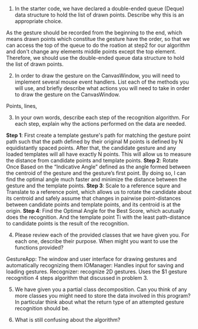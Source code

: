 1. In the starter code, we have declared a double-ended queue (Deque) data structure to hold the list of drawn points. Describe why this is an appropriate choice.

As the gesture should be recorded from the beginning to the end, which means drawn points which constitue the gesture have the order, so that we can access the top of the queue to do the roation at step2 for our algorithm and don't change any elements middle points except the top element. Therefore, we should use the double-ended queue data structure to hold the list of drawn points.

2. In order to draw the gesture on the CanvasWindow, you will need to implement several mouse event handlers. List each of the methods you will use, and briefly describe what actions you will need to take in order to draw the gesture on the CanvasWindow.

Points, lines, 


3. In your own words, describe each step of the recognition algorithm. For each step, explain why the actions performed on the data are needed.

**Step 1**: First create a template gesture's path for matching the gesture point path such that the path defined by their original M points is defined by N equidistantly spaced points. After that, the candidate gesture and any loaded templates will all have exactly N points. This will allow us to measure the distance from candidate points and template points.
**Step 2**: Rotate Once Based on the “Indicative Angle” defined as the angle formed between the centroid of the gesture and the gesture’s first point. By doing so, I can find the optimal angle much faster and minimize the distance between the gesture and the template points.
**Step 3**: Scale to a reference squre and Translate to a reference point, which allows us to rotate the candidate about its centroid and safely assume that changes in pairwise point-distances between candidate points and template points, and its centroid is at the origin.
**Step 4**: Find the Optimal Angle for the Best Score, which acutually does the recognition. And the template point Ti with the least path-distance to candidate points is the result of the recognition. 

4. Please review each of the provided classes that we have given you. For each one, describe their purpose. When might you want to use the functions provided?

GestureApp: The window and user interface for drawing gestures and automatically recognizing them
IOManager: Handles input for saving and loading gestures.
Recognizer: recognize 2D gestures. Uses the $1 gesture recognition 4 steps algorithm that discussed in problem 3.



5. We have given you a partial class decomposition. Can you think of any more classes you might need to store the data involved in this program? In particular think about what the return type of an attempted gesture recognition should be.

>



6. What is still confusing about the algorithm?

